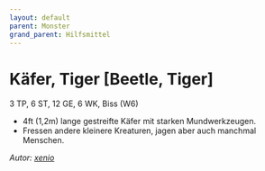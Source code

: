 ```yaml
---
layout: default
parent: Monster
grand_parent: Hilfsmittel
---
```


# Käfer, Tiger [Beetle, Tiger]
3 TP, 6 ST, 12 GE, 6 WK, Biss (W6)
- 4ft (1,2m) lange gestreifte Käfer mit starken Mundwerkzeugen.
- Fressen andere kleinere Kreaturen, jagen aber auch manchmal Menschen.

*Autor: [xenio](https://xenioinabottle.blogspot.com)*
